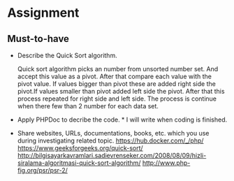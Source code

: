 # Assignment

## Must-to-have


- Describe the Quick Sort algorithm.
    
  Quick sort algorithm picks an number from unsorted number set. And accept this value as a pivot. After that compare 
  each value with the pivot value. If values bigger than pivot these are added right side the pivot.If values smaller
  than pivot added left side the pivot. After that this process repeated for right side and left side. The process is
  continue when there few than 2 number for each data set. 
   

- Apply PHPDoc to decribe the code. *
I will write when coding is finished.


* Share websites, URLs, documentations, books, etc. which you use during investigating related topic.
https://hub.docker.com/_/php/
https://www.geeksforgeeks.org/quick-sort/
http://bilgisayarkavramlari.sadievrenseker.com/2008/08/09/hizli-siralama-algoritmasi-quick-sort-algorithm/
http://www.php-fig.org/psr/psr-2/